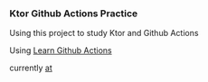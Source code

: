 ### Ktor Github Actions Practice

Using this project to study Ktor and Github Actions

Using [Learn Github Actions](https://docs.github.com/en/actions/learn-github-actions)

currently [at](https://docs.github.com/en/actions/learn-github-actions/managing-complex-workflows)
